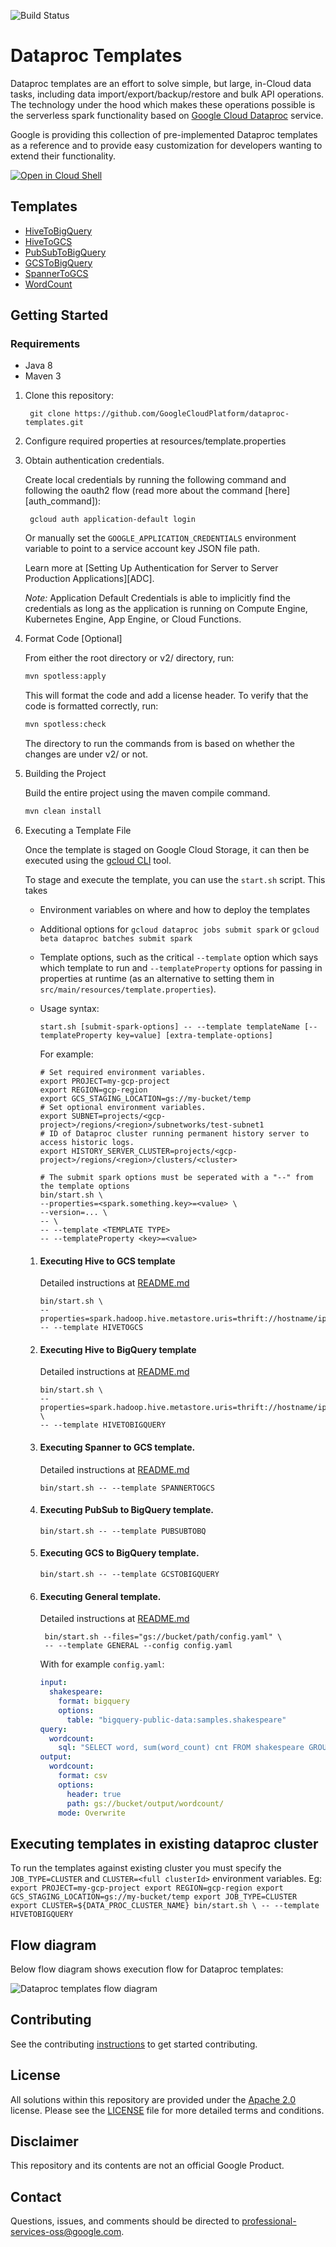 ![Build Status](http://35.227.235.112/buildStatus/icon?job=dataproc-templates-build%2Fbuild-job)
# Dataproc Templates
Dataproc templates are an effort to solve simple, but large, in-Cloud data tasks, including data import/export/backup/restore and bulk API operations. The technology under the hood which makes these operations possible is the serverless spark functionality based on [Google Cloud Dataproc](https://cloud.google.com/dataproc/)  service.

Google is providing this collection of pre-implemented Dataproc templates as a reference and to provide easy customization for developers wanting to extend their functionality.

[![Open in Cloud Shell](http://gstatic.com/cloudssh/images/open-btn.svg)](https://console.cloud.google.com/cloudshell/editor)


## Templates
* [HiveToBigQuery](src/main/java/com/google/cloud/dataproc/templates/hive/HiveToBigQuery.java)
* [HiveToGCS](src/main/java/com/google/cloud/dataproc/templates/hive/HiveToGCS.java)
* [PubSubToBigQuery](src/main/java/com/google/cloud/dataproc/templates/pubsub/PubSubToBQ.java)
* [GCSToBigQuery](src/main/java/com/google/cloud/dataproc/templates/gcs/GCStoBigquery.java)
* [SpannerToGCS](src/main/java/com/google/cloud/dataproc/templates/databases/SpannerToGCS.java)
* [WordCount](src/main/java/com/google/cloud/dataproc/templates/word/WordCount.java)


## Getting Started

### Requirements

* Java 8
* Maven 3


1. Clone this repository:

        git clone https://github.com/GoogleCloudPlatform/dataproc-templates.git

1. Configure required properties at resources/template.properties

1. Obtain authentication credentials.

   Create local credentials by running the following command and following the
   oauth2 flow (read more about the command [here][auth_command]):

        gcloud auth application-default login

   Or manually set the `GOOGLE_APPLICATION_CREDENTIALS` environment variable
   to point to a service account key JSON file path.

   Learn more at [Setting Up Authentication for Server to Server Production Applications][ADC].

   *Note:* Application Default Credentials is able to implicitly find the credentials as long as the application is running on Compute Engine, Kubernetes Engine, App Engine, or Cloud Functions.
1. Format Code [Optional]

   From either the root directory or v2/ directory, run:

    ```sh
    mvn spotless:apply
    ```

   This will format the code and add a license header. To verify that the code is
   formatted correctly, run:

    ```sh
    mvn spotless:check
    ```

   The directory to run the commands from is based on whether the changes are under v2/ or not.

1. Building the Project

    Build the entire project using the maven compile command.

    ```sh
    mvn clean install
    ```

1. Executing a Template File

    Once the template is staged on Google Cloud Storage, it can then be
    executed using the
    [gcloud CLI](https://cloud.google.com/sdk/gcloud/reference/dataproc/jobs)
    tool.

    To stage and execute the template, you can use the `start.sh` script. This takes
    * Environment variables on where and how to deploy the templates
    * Additional options for `gcloud dataproc jobs submit spark` or `gcloud beta dataproc batches submit spark`
    * Template options, such as the critical `--template` option which says which template to run and
      `--templateProperty` options for passing in properties at runtime (as an alternative to setting
      them in `src/main/resources/template.properties`).

    * Usage syntax:
        ```
        start.sh [submit-spark-options] -- --template templateName [--templateProperty key=value] [extra-template-options]
        ```

        For example:
        ```
        # Set required environment variables.
        export PROJECT=my-gcp-project
        export REGION=gcp-region
        export GCS_STAGING_LOCATION=gs://my-bucket/temp
        # Set optional environment variables.
        export SUBNET=projects/<gcp-project>/regions/<region>/subnetworks/test-subnet1
        # ID of Dataproc cluster running permanent history server to access historic logs.
        export HISTORY_SERVER_CLUSTER=projects/<gcp-project>/regions/<region>/clusters/<cluster>

        # The submit spark options must be seperated with a "--" from the template options
        bin/start.sh \
        --properties=<spark.something.key>=<value> \
        --version=... \
        -- \
        -- --template <TEMPLATE TYPE>
        -- --templateProperty <key>=<value>
        ```

    1. #### Executing Hive to GCS template
        Detailed instructions at [README.md](src/main/java/com/google/cloud/dataproc/templates/hive/README.md)
        ```
        bin/start.sh \
        --properties=spark.hadoop.hive.metastore.uris=thrift://hostname/ip:9083
        -- --template HIVETOGCS
        ```

    1. #### Executing Hive to BigQuery template
        Detailed instructions at [README.md](src/main/java/com/google/cloud/dataproc/templates/hive/README.md)
        ```
        bin/start.sh \
        --properties=spark.hadoop.hive.metastore.uris=thrift://hostname/ip:9083 \
        -- --template HIVETOBIGQUERY
        ```

    1. #### Executing Spanner to GCS template.
        Detailed instructions at [README.md](src/main/java/com/google/cloud/dataproc/templates/databases/README.md)
        ```
        bin/start.sh -- --template SPANNERTOGCS
        ```

    1. #### Executing PubSub to BigQuery template.
        ```
        bin/start.sh -- --template PUBSUBTOBQ
        ```

    1. #### Executing GCS to BigQuery template.
        ```
        bin/start.sh -- --template GCSTOBIGQUERY
        ```

    1. #### Executing General template.
       Detailed instructions at [README.md](src/main/java/com/google/cloud/dataproc/templates/general/README.md)
       ```
        bin/start.sh --files="gs://bucket/path/config.yaml" \
        -- --template GENERAL --config config.yaml
        ```
        With for example `config.yaml`:
        ```yaml
        input:
          shakespeare:
            format: bigquery
            options:
              table: "bigquery-public-data:samples.shakespeare"
        query:
          wordcount:
            sql: "SELECT word, sum(word_count) cnt FROM shakespeare GROUP by word ORDER BY cnt DESC"
        output:
          wordcount:
            format: csv
            options:
              header: true
              path: gs://bucket/output/wordcount/
            mode: Overwrite
        ```

## Executing templates in existing dataproc cluster

To run the templates against existing cluster you must specify the `JOB_TYPE=CLUSTER` and
`CLUSTER=<full clusterId>` environment variables. Eg:
    ```
    export PROJECT=my-gcp-project
    export REGION=gcp-region
    export GCS_STAGING_LOCATION=gs://my-bucket/temp
    export JOB_TYPE=CLUSTER
    export CLUSTER=${DATA_PROC_CLUSTER_NAME}
    bin/start.sh \
    -- --template HIVETOBIGQUERY
    ```


## Flow diagram

Below flow diagram shows execution flow for Dataproc templates:

![Dataproc templates flow diagram](dp-templates.png)


## Contributing
See the contributing [instructions](/CONTRIBUTING.md) to get started contributing.

## License
All solutions within this repository are provided under the [Apache 2.0](https://www.apache.org/licenses/LICENSE-2.0) license. Please see the [LICENSE](/LICENSE) file for more detailed terms and conditions.

## Disclaimer
This repository and its contents are not an official Google Product.

## Contact
Questions, issues, and comments should be directed to
[professional-services-oss@google.com](mailto:professional-services-oss@google.com).

[gcf]: https://cloud.google.com/functions/
[gcf-bg]: https://cloud.google.com/functions/docs/writing/background
[logs-export]: https://cloud.google.com/logging/docs/export/
